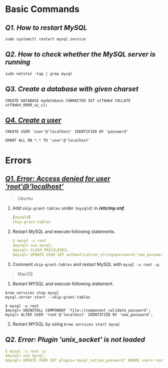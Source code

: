 ﻿# Basic Commands

## _Q1. How to restart MySQL_

`sudo systemctl restart mysql.service`

## _Q2. How to check whether the MySQL server is running_

`sudo netstat -tap | grep mysql`

## _Q3. Create a database with given charset_

`CREATE DATABASE mydatabase CHARACTER SET utf8mb4 COLLATE utf8mb4_0900_ai_ci;`

## [_Q4. Create a user_](https://dev.mysql.com/doc/refman/8.0/en/grant.html#grant-overview)

`CREATE USER 'user'@'localhost' IDENTIFIED BY 'password'`

`GRANT ALL ON *.* TO 'user'@'localhost'`

# Errors

## [_Q1. Error: Access denied for user 'root'@'localhost'_](https://dev.mysql.com/doc/refman/8.0/en/resetting-permissions.html)

> Ubuntu

1. Add `skip-grant-tables` under `[mysqld]` in **_/etc/my.cnf_**.
   ```yaml
   [mysqld]
   skip-grant-tables
   ```
2. Restart MySQL and execute following statements.
   ```yaml
   $ mysql -u root
   $mysql> use mysql;
   $mysql> FLUSH PRIVILEGES;
   $mysql> UPDATE USER SET authentication_string=password('new_password') WHERE user='root';
   ```
3. Comment `skip-grant-tables` and restart MySQL with `mysql -u root -p`.

> MacOS

1. Restart MYSQL and execute following statement.

```shell
brew services stop mysql
mysql.server start --skip-grant-tables

$ mysql -u root
$mysql> UNINSTALL COMPONENT 'file://component_validate_password';
mysql> ALTER USER 'root'@'localhost' IDENTIFIED BY 'new_password';
```

2. Restart MYSQL by using `brew services start mysql`

## _Q2. Error: Plugin 'unix_socket' is not loaded_

```yaml
$ mysql -u root -p
$mysql> use mysql;
$mysql> UPDATE USER SET plugin='mysql_native_password' WHERE user='root';
```
